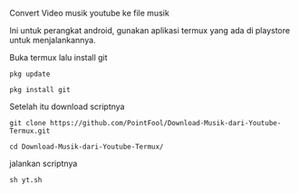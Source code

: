 Convert Video musik youtube ke file musik

Ini untuk perangkat android, gunakan aplikasi termux yang ada di playstore untuk menjalankannya.

Buka termux lalu install git

    pkg update

    pkg install git

Setelah itu download scriptnya 

    git clone https://github.com/PointFool/Download-Musik-dari-Youtube-Termux.git
    
    cd Download-Musik-dari-Youtube-Termux/

jalankan scriptnya

    sh yt.sh
